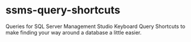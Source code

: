 # ssms-query-shortcuts
Queries for SQL Server Management Studio Keyboard Query Shortcuts to make finding your way around a database a little easier.
